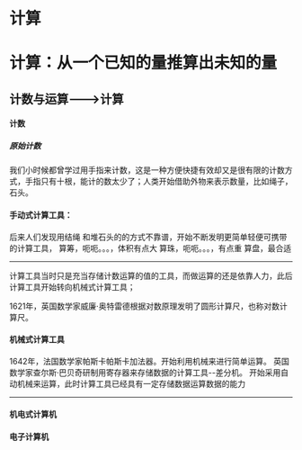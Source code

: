 # 计算

# 计算：从一个已知的量推算出未知的量
## 计数与运算--->计算

#### 计数
##### 原始计数
我们小时候都曾学过用手指来计数，这是一种方便快捷有效却又是很有限的计数方式，手指只有十根，能计的数太少了；人类开始借助外物来表示数量，比如绳子，石头。
#### 手动式计算工具：
后来人们发现用结绳 和堆石头的的方式不靠谱，开始不断发明更简单轻便可携带的计算工具，
算筹，呃呃。。。，体积有点大
算珠，呃呃。。。，有点重
算盘，最合适

---
计算工具当时只是充当存储计数运算的值的工具，而做运算的还是依靠人力，此后计算工具开始转向机械式计算工具；

1621年，英国数学家威廉·奥特雷德根据对数原理发明了圆形计算尺，也称对数计算尺。


#### 机械式计算工具
1642年，法国数学家帕斯卡帕斯卡加法器。开始利用机械来进行简单运算。
英国数学家查尔斯·巴贝奇研制用寄存器来存储数据的计算工具--差分机。
开始采用自动机械来运算，此时计算工具已经具有一定存储数据运算数据的能力

---
#### 机电式计算机


#### 电子计算机





